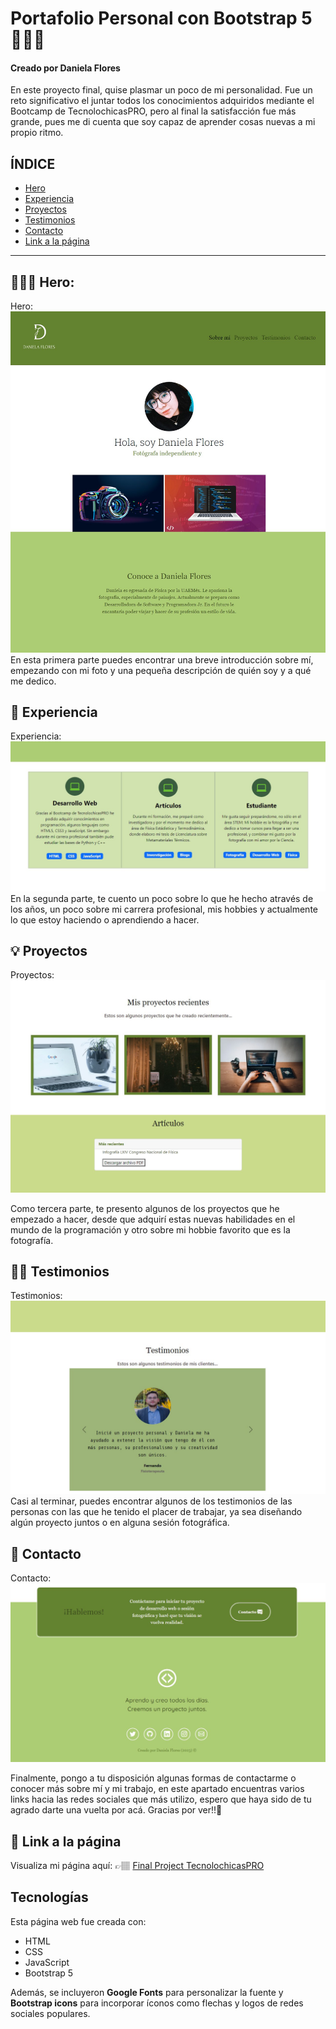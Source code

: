 # Portafolio Personal con Bootstrap 5 👩🏽‍💻
#### Creado por Daniela Flores 
En este proyecto final, quise plasmar un poco de mi personalidad. Fue un reto significativo el juntar todos los conocimientos adquiridos mediante el Bootcamp de TecnolochicasPRO, pero al final la satisfacción fue más grande, pues me di cuenta que soy capaz de aprender cosas nuevas a mi propio ritmo. 

## ÍNDICE 
* [Hero](https://github.com/SkyDan231/Final-Project-TecnolochicasPro#%EF%B8%8F-hero)
* [Experiencia](https://github.com/SkyDan231/Final-Project-TecnolochicasPro#-experiencia)
* [Proyectos](https://github.com/SkyDan231/Final-Project-TecnolochicasPro#-proyectos)
* [Testimonios](https://github.com/SkyDan231/Final-Project-TecnolochicasPro#-testimonios)
* [Contacto](https://github.com/SkyDan231/Final-Project-TecnolochicasPro#-contacto)
* [Link a la página](https://github.com/SkyDan231/Final-Project-TecnolochicasPro#-link-a-la-p%C3%A1gina)

***
## 🦸🏽‍♀️ Hero: 

 Hero:
![Hero](imagenes/readme/screen-1.jpg)
En esta primera parte puedes encontrar una breve introducción sobre mí, empezando con mi foto y una pequeña descripción de quién soy y a qué me dedico. 

## 💼 Experiencia 

Experiencia:
![Experiencia](imagenes/readme/screen-2.jpg)
En la segunda parte, te cuento un poco sobre lo que he hecho através de los años, un poco sobre mi carrera profesional, mis hobbies y actualmente lo que estoy haciendo o aprendiendo a hacer.

## 💡 Proyectos 

Proyectos:
![Proyectos](imagenes/readme/screen-3.jpg)

Como tercera parte, te presento algunos de los proyectos que he empezado a hacer, desde que adquirí estas nuevas habilidades en el mundo de la programación y otro sobre mi hobbie favorito que es la fotografía.

## 🤝🏽 Testimonios 

Testimonios:
![Testimonios](imagenes/readme/screen-4.jpg)
Casi al terminar, puedes encontrar algunos de los testimonios de las personas con las que he tenido el placer de trabajar, ya sea diseñando algún proyecto juntos o en alguna sesión fotográfica.

## 📧 Contacto

Contacto:
![Contacto](imagenes/readme/screen-5.jpg)

Finalmente, pongo a tu disposición algunas formas de contactarme o conocer más sobre mí y mi trabajo, en este apartado encuentras varios links hacia las redes sociales que más utilizo, espero que haya sido de tu agrado darte una vuelta por acá. Gracias por ver!!💖

## 🔗 Link a la página 
Visualiza mi página aquí: 👉🏽 [Final Project TecnolochicasPRO](https://skydan231.github.io/Final-Project-TecnolochicasPro/)

## Tecnologías

Esta página web fue creada con:

* HTML
* CSS
* JavaScript 
* Bootstrap 5

Además, se incluyeron **Google Fonts** para personalizar la fuente y **Bootstrap icons** para incorporar íconos como flechas y logos de redes sociales populares. 




